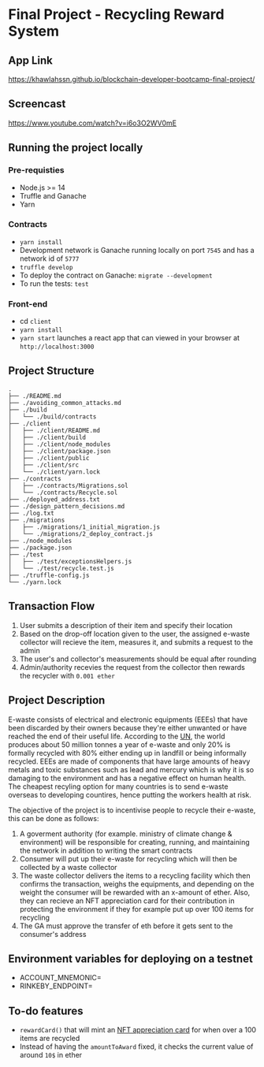 # Final Project - Recycling Reward System
## App Link
https://khawlahssn.github.io/blockchain-developer-bootcamp-final-project/

## Screencast
https://www.youtube.com/watch?v=i6o3O2WV0mE
## Running the project locally
### Pre-requisties
- Node.js >= 14
- Truffle and Ganache
- Yarn

### Contracts
- `yarn install`
- Development network is Ganache running locally on port `7545` and has a network id of `5777`
- `truffle develop`
- To deploy the contract on Ganache: `migrate --development`
- To run the tests: `test`

### Front-end
- cd `client`
- `yarn install`
- `yarn start` launches a react app that can viewed in your browser at `http://localhost:3000`

## Project Structure
```
.
├── ./README.md
├── ./avoiding_common_attacks.md
├── ./build
│   └── ./build/contracts
├── ./client
│   ├── ./client/README.md
│   ├── ./client/build
│   ├── ./client/node_modules
│   ├── ./client/package.json
│   ├── ./client/public
│   ├── ./client/src
│   └── ./client/yarn.lock
├── ./contracts
│   ├── ./contracts/Migrations.sol
│   └── ./contracts/Recycle.sol
├── ./deployed_address.txt
├── ./design_pattern_decisions.md
├── ./log.txt
├── ./migrations
│   ├── ./migrations/1_initial_migration.js
│   └── ./migrations/2_deploy_contract.js
├── ./node_modules
├── ./package.json
├── ./test
│   ├── ./test/exceptionsHelpers.js
│   └── ./test/recycle.test.js
├── ./truffle-config.js
└── ./yarn.lock
```

## Transaction Flow
1. User submits a description of their item and specify their location
2. Based on the drop-off location given to the user, the assigned e-waste collector will recieve the item, measures it, and submits a request to the admin
3. The user's and collector's measurements should be equal after rounding
4. Admin/authority recevies the request from the collector then rewards the recycler with `0.001 ether`
## Project Description
E-waste consists of electrical and electronic equipments (EEEs) that have been discarded by their owners because they're either unwanted or have reached the end of their useful life. According to the [UN](https://www.unep.org/news-and-stories/press-release/un-report-time-seize-opportunity-tackle-challenge-e-waste), the world produces about 50 million tonnes a year of e-waste and only 20% is formally recycled with 80% either ending up in landfill or being informally recycled. EEEs are made of components that have large amounts of heavy metals and toxic substances such as lead and mercury which is why it is so damaging to the environment and has a negative effect on human health. The cheapest recyling option for many countries is to send e-waste overseas to developing countires, hence putting the workers health at risk.

The objective of the project is to incentivise people to recycle their e-waste, this can be done as follows:

1. A goverment authority (for example. ministry of climate change & environment) will be responsible for creating, running, and maintaining the network in addition to writing the smart contracts
2. Consumer will put up their e-waste for recycling which will then be collected by a waste collector
3. The waste collector delivers the items to a recycling facility which then confirms the transaction, weighs the equipments, and depending on the weight the consumer will be rewarded with an x-amount of ether. Also, they can recieve an NFT appreciation card for their contribution in protecting the environment if they for example put up over 100 items for recycling
4. The GA must approve the transfer of eth before it gets sent to the consumer's address

## Environment variables for deploying on a testnet
- ACCOUNT_MNEMONIC=
- RINKEBY_ENDPOINT=

## To-do features
- `rewardCard()` that will mint an [NFT appreciation card](https://ipfs.io/ipfs/QmRB5cAYVmYy7dgmyYyNWaKwZ7kt7fGRyW5CTtfHaqDYo5?filename=thankyou-card-nft.png) for when over a 100 items are recycled 
- Instead of having the `amountToAward` fixed, it checks the current value of around `10$` in ether